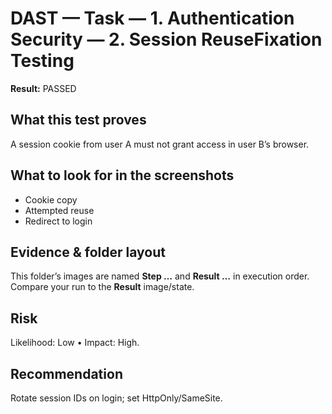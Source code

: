 ﻿# DAST — Task — 1. Authentication Security — 2. Session ReuseFixation Testing

**Result:** PASSED

## What this test proves

A session cookie from user A must not grant access in user B’s browser.

## What to look for in the screenshots

- Cookie copy
- Attempted reuse
- Redirect to login

## Evidence & folder layout

This folder’s images are named **Step …** and **Result …** in execution order. Compare your run to the **Result** image/state.

## Risk

Likelihood: Low • Impact: High.

## Recommendation

Rotate session IDs on login; set HttpOnly/SameSite.


